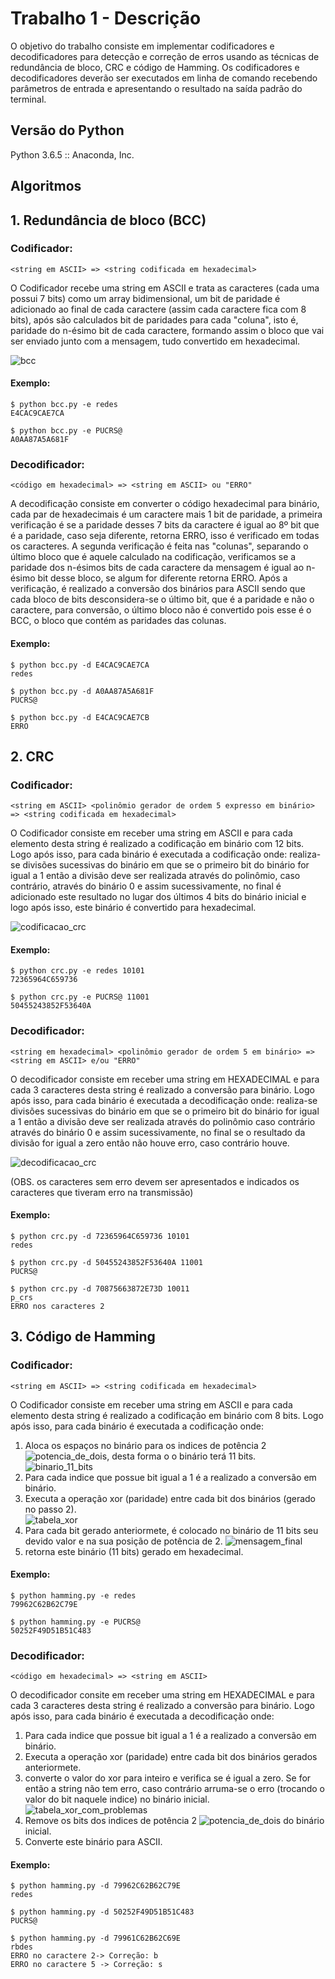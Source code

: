 # Trabalho 1 - Descrição
O objetivo do trabalho consiste em implementar codificadores e decodificadores para detecção e correção de erros usando as técnicas de redundância de bloco, CRC e código de Hamming. Os codificadores e decodificadores deverão ser executados em linha de comando recebendo parâmetros de entrada e apresentando o resultado na saída padrão do terminal.
## Versão do Python
Python 3.6.5 :: Anaconda, Inc.

## Algoritmos

## 1. Redundância de bloco (BCC)
  ### Codificador: 
    <string em ASCII> => <string codificada em hexadecimal>  
    
O Codificador recebe uma string em ASCII e trata as caracteres (cada uma possui 7 bits) como um array bidimensional, um bit de paridade é adicionado ao final de cada caractere (assim cada caractere fica com 8 bits), após são calculados bit de paridades para cada "coluna", isto é, paridade do n-ésimo bit de cada caractere, formando assim o bloco que vai ser enviado junto com a mensagem, tudo convertido em hexadecimal.

  ![bcc](https://user-images.githubusercontent.com/28678662/57196724-e5bf9a80-6f35-11e9-923d-0a9483dad5dc.png)

  #### Exemplo:
  ```
  $ python bcc.py -e redes
  E4CAC9CAE7CA
  ```
  ```
  $ python bcc.py -e PUCRS@
  A0AA87A5A681F
  ```
  ### Decodificador: 
    <código em hexadecimal> => <string em ASCII> ou "ERRO"
 A decodificação consiste em converter o código hexadecimal para binário, cada par de hexadecimais é um caractere mais 1 bit de paridade, a primeira verificação é se a paridade desses 7 bits da caractere é igual ao 8º bit que é a paridade, caso seja diferente, retorna ERRO, isso é verificado em todas os caracteres. A segunda verificação é feita nas "colunas", separando o último bloco que é aquele calculado na codificação, verificamos se a paridade dos n-ésimos bits de cada caractere da mensagem é igual ao n-ésimo bit desse bloco, se algum for diferente retorna ERRO.
 Após a verificação, é  realizado a conversão dos binários para ASCII sendo que cada bloco de bits desconsidera-se o último bit, que é a paridade e não o caractere, para conversão, o último bloco não é convertido pois esse é o BCC, o bloco que contém as paridades das colunas.
  
  #### Exemplo:
  ```
  $ python bcc.py -d E4CAC9CAE7CA
  redes
  ```
  ```
  $ python bcc.py -d A0AA87A5A681F
  PUCRS@
  ```
  ```
  $ python bcc.py -d E4CAC9CAE7CB
  ERRO
  ```
## 2. CRC

  ### Codificador: 
    <string em ASCII> <polinômio gerador de ordem 5 expresso em binário> => <string codificada em hexadecimal>
    
O Codificador consiste em receber uma string em ASCII e para cada elemento desta string é realizado a codificação em binário com 12 bits. Logo após isso, para cada binário é executada a codificação onde: realiza-se divisões sucessivas do binário em que se o primeiro bit do binário for igual a 1  então a divisão deve ser realizada através do polinômio, caso contrário, através do binário 0 e assim sucessivamente, no final é adicionado este resultado no lugar dos últimos 4 bits do binário inicial e logo após isso, este binário é convertido para hexadecimal.
  
  ![codificacao_crc](https://user-images.githubusercontent.com/21231029/57184960-fb7f8200-6e99-11e9-9ff4-2f8f7ecb3ee2.png)
   
  #### Exemplo:
  ```
  $ python crc.py -e redes 10101
  72365964C659736
  ```
  ```
  $ python crc.py -e PUCRS@ 11001
  50455243852F53640A
  ```
  ### Decodificador: 
    <string em hexadecimal> <polinômio gerador de ordem 5 em binário> => <string em ASCII> e/ou "ERRO"
    
O decodificador consiste em receber uma string em HEXADECIMAL e para cada 3 caracteres desta string é realizado a conversão para binário. Logo após isso, para cada binário é executada a decodificação onde: realiza-se divisões sucessivas do binário em que se o primeiro bit do binário for igual a 1  então a divisão deve ser realizada através do polinômio caso contrário através do binário 0 e assim sucessivamente, no final se o resultado da divisão for igual a zero então não houve erro, caso contrário houve.
 
  ![decodificacao_crc](https://user-images.githubusercontent.com/21231029/57185105-d12ec400-6e9b-11e9-9943-002b07062d98.png)

  (OBS. os caracteres sem erro devem ser apresentados e indicados os caracteres que tiveram erro na transmissão)

#### Exemplo:
  ```
  $ python crc.py -d 72365964C659736 10101
  redes
  ```
  ```
  $ python crc.py -d 50455243852F53640A 11001
  PUCRS@
  ```
   ```
  $ python crc.py -d 70875663872E73D 10011
  p_crs
  ERRO nos caracteres 2
  ```
## 3. Código de Hamming
 
  ### Codificador: 
    <string em ASCII> => <string codificada em hexadecimal>
O Codificador consiste em receber uma string em ASCII e para cada elemento desta string é realizado a codificação em binário com 8 bits. Logo após isso, para cada binário é executada a codificação onde: 
1. Aloca os espaços no binário para os indices de potência 2 ![potencia_de_dois](https://latex.codecogs.com/gif.latex?(2^{0},&space;2^{1},&space;2^{2}...2^{n})), desta forma o o binário terá 11 bits.
![binario_11_bits](https://user-images.githubusercontent.com/21231029/57020440-a3c5ea00-6bff-11e9-80f1-ced109437164.png)
2. Para cada indice que possue bit igual a 1 é a realizado a conversão em binário.
3. Executa a operação xor (paridade) entre cada bit dos binários (gerado no passo 2).<br>
![tabela_xor](https://user-images.githubusercontent.com/21231029/57020462-afb1ac00-6bff-11e9-89e5-fd8dbecbd419.png)
4. Para cada bit gerado anteriormete, é colocado no binário de 11 bits seu devido valor e na sua posição de potência de 2.
![mensagem_final](https://user-images.githubusercontent.com/21231029/57020464-b3453300-6bff-11e9-96dd-dd829f4a57ee.png)
5. retorna este binário (11 bits) gerado em hexadecimal.
  #### Exemplo:
  ```
  $ python hamming.py -e redes
  79962C62B62C79E 
  ```
   ```
  $ python hamming.py -e PUCRS@
  50252F49D51B51C483  
  ```
  ### Decodificador: 
    <código em hexadecimal> => <string em ASCII> 
  O decodificador consite em receber uma string em HEXADECIMAL e para cada 3 caracteres desta string é realizado a conversão para binário. Logo após isso, para cada binário é executada a decodificação onde:
  1. Para cada indice que possue bit igual a 1 é a realizado a conversão em binário.
  2. Executa a operação xor (paridade) entre cada bit dos binários gerados anteriormete.
  3. converte o valor do xor para inteiro e verifica se é igual a zero. Se for então a string não tem erro, caso contrário arruma-se o erro (trocando o valor do bit naquele indice) no binário inicial.
  ![tabela_xor_com_problemas](https://user-images.githubusercontent.com/21231029/57110310-80d62b80-6d0e-11e9-9dc9-951f623473b5.png)
  4. Remove os bits dos indices de potência 2 ![potencia_de_dois](https://latex.codecogs.com/gif.latex?(2^{0},&space;2^{1},&space;2^{2}...2^{n})) do binário inicial.
  5. Converte este binário para ASCII.
  #### Exemplo:
  ```
  $ python hamming.py -d 79962C62B62C79E
  redes
  ```
  ```
  $ python hamming.py -d 50252F49D51B51C483
  PUCRS@
  ```
  ```
  $ python hamming.py -d 79961C62B62C69E
  rbdes
  ERRO no caractere 2-> Correção: b
  ERRO no caractere 5 -> Correção: s
  ```
